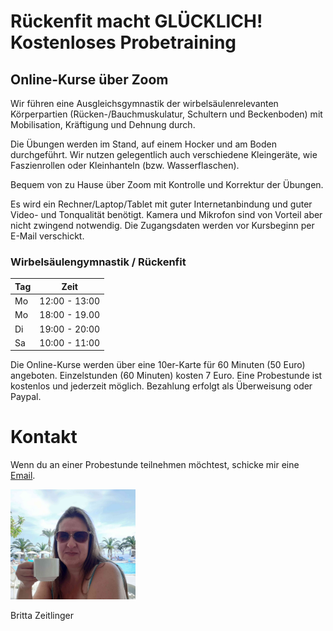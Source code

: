 # Rückenfit macht GLÜCKLICH! Kostenloses Probetraining

## Online-Kurse über Zoom


Wir führen eine Ausgleichsgymnastik der wirbelsäulenrelevanten Körperpartien (Rücken-/Bauchmuskulatur, Schultern und Beckenboden) mit
Mobilisation, Kräftigung und Dehnung durch.

Die Übungen werden im Stand, auf einem Hocker und am Boden durchgeführt. Wir nutzen gelegentlich auch verschiedene Kleingeräte,
wie Faszienrollen oder Kleinhanteln (bzw. Wasserflaschen).

Bequem von zu Hause über Zoom mit Kontrolle und Korrektur der Übungen.

Es wird ein Rechner/Laptop/Tablet mit guter Internetanbindung und guter Video- und Tonqualität benötigt. Kamera und Mikrofon sind von Vorteil aber nicht zwingend notwendig. Die Zugangsdaten werden vor Kursbeginn per E-Mail verschickt. 


### Wirbelsäulengymnastik / Rückenfit


| Tag           | Zeit          |
| ------------- | ------------- |
| Mo            | 12:00 - 13:00 |
| Mo            | 18:00 - 19.00 |
| Di            | 19:00 - 20:00 |
| Sa            | 10:00 - 11:00 |



Die Online-Kurse werden über eine 10er-Karte für 60 Minuten (50 Euro) angeboten. Einzelstunden (60 Minuten) kosten 7 Euro. Eine Probestunde ist kostenlos und jederzeit möglich. Bezahlung erfolgt als Überweisung oder Paypal.



# Kontakt

Wenn du an einer Probestunde teilnehmen möchtest, schicke mir eine [Email](mailto:britta@zeitlinger.de?subject=Kurse).

<img src="assets/britta.jpg" width="200"> 

Britta Zeitlinger


